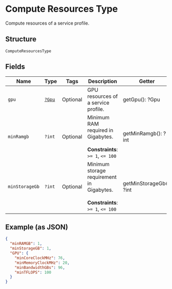 
# Compute Resources Type

Compute resources of a service profile.

## Structure

`ComputeResourcesType`

## Fields

| Name | Type | Tags | Description | Getter | Setter |
|  --- | --- | --- | --- | --- | --- |
| `gpu` | [`?Gpu`](../../doc/models/gpu.md) | Optional | GPU resources of a service profile. | getGpu(): ?Gpu | setGpu(?Gpu gpu): void |
| `minRamgb` | `?int` | Optional | Minimum RAM required in Gigabytes.<br><br>**Constraints**: `>= 1`, `<= 100` | getMinRamgb(): ?int | setMinRamgb(?int minRamgb): void |
| `minStorageGb` | `?int` | Optional | Minimum storage requirement in Gigabytes.<br><br>**Constraints**: `>= 1`, `<= 100` | getMinStorageGb(): ?int | setMinStorageGb(?int minStorageGb): void |

## Example (as JSON)

```json
{
  "minRAMGB": 1,
  "minStorageGB": 1,
  "GPU": {
    "minCoreClockMHz": 76,
    "minMemoryClockMHz": 20,
    "minBandwidthGBs": 96,
    "minTFLOPS": 100
  }
}
```

